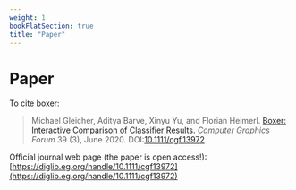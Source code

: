 ```yaml
---
weight: 1
bookFlatSection: true
title: "Paper"
---
```


#  Paper



To cite boxer:

> Michael Gleicher, Aditya Barve, Xinyu Yu, and Florian Heimerl. [Boxer: Interactive Comparison of Classifier Results.](https://graphics.cs.wisc.edu/Papers/2020/GBYH20/) *Computer Graphics Forum* 39 (3), June 2020. DOI:[10.1111/cgf.13972](https://doi.org/10.1111/cgf.13972)

Official journal web page (the paper is open access!): [https://diglib.eg.org/handle/10.1111/cgf13972](https://diglib.eg.org/handle/10.1111/cgf13972)
